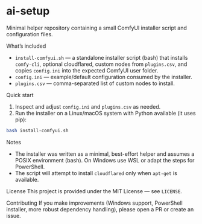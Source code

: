 # ai-setup

Minimal helper repository containing a small ComfyUI installer script and configuration files.

What’s included
- `install-comfyui.sh` — a standalone installer script (bash) that installs `comfy-cli`, optional cloudflared, custom nodes from `plugins.csv`, and copies `config.ini` into the expected ComfyUI user folder.
- `config.ini` — example/default configuration consumed by the installer.
- `plugins.csv` — comma-separated list of custom nodes to install.

Quick start
1. Inspect and adjust `config.ini` and `plugins.csv` as needed.
2. Run the installer on a Linux/macOS system with Python available (it uses pip):

```bash
bash install-comfyui.sh
```

Notes
- The installer was written as a minimal, best-effort helper and assumes a POSIX environment (bash). On Windows use WSL or adapt the steps for PowerShell.
- The script will attempt to install `cloudflared` only when `apt-get` is available.

License
This project is provided under the MIT License — see `LICENSE`.

Contributing
If you make improvements (Windows support, PowerShell installer, more robust dependency handling), please open a PR or create an issue.
